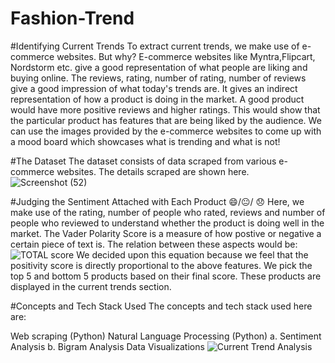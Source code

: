 
# Fashion-Trend
#Identifying Current Trends
To extract current trends, we make use of e-commerce websites. But why?
E-commerce websites like Myntra,Flipcart, Nordstorm etc. give a good representation of what people are liking and buying online. The reviews, rating, number of rating, number of reviews give a good impression of what today's trends are. It gives an indirect representation of how a product is doing in the market. A good product would have more positive reviews and higher ratings. This would show that the particular product has features that are being liked by the audience. We can use the images provided by the e-commerce websites to come up with a mood board which showcases what is trending and what is not!


#The Dataset 
The dataset consists of data scraped from various e-commerce websites. The details scraped are shown here.
![Screenshot (52)](https://github.com/user-attachments/assets/a1f79f47-6dcc-4aac-b2de-71feebad3690)



#Judging the Sentiment Attached with Each Product 😄/😐/ 😞
Here, we make use of the rating, number of people who rated, reviews and number of people who reviewed to understand whether the product is doing well in the market. The Vader Polarity Score is a measure of how postive or negative a certain piece of text is. The relation between these aspects would be:
![TOTAL score](https://github.com/user-attachments/assets/509aa77e-d78e-43bc-b0bd-14927dd2bf53)
We decided upon this equation because we feel that the positivity score is directly proportional to the above features. We pick the top 5 and bottom 5 products based on their final score. These products are displayed in the current trends section.

#Concepts and Tech Stack Used 
The concepts and tech stack used here are:

Web scraping (Python)
Natural Language Processing (Python)
a. Sentiment Analysis
b. Bigram Analysis
Data Visualizations
![Current Trend Analysis](https://github.com/user-attachments/assets/a0106525-c46a-45e1-94a2-b48cba3317c9)




